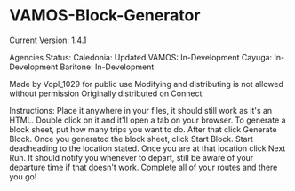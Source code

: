 # VAMOS-Block-Generator

Current Version: 1.4.1

Agencies Status:
Caledonia: Updated
VAMOS: In-Development
Cayuga: In-Development
Baritone: In-Development

Made by Vopl_1029 for public use
Modifying and distributing is not allowed without permission
Originally distributed on Connect

Instructions: Place it anywhere in your files, it should still work as it's an HTML. Double click on it and it'll open a tab on your browser. To generate a block sheet, put how many trips you want to do. After that click Generate Block. Once you generated the block sheet, click Start Block. Start deadheading to the location stated. Once you are at that location click Next Run. It should notify you whenever to depart, still be aware of your departure time if that doesn't work. Complete all of your routes and there you go!
